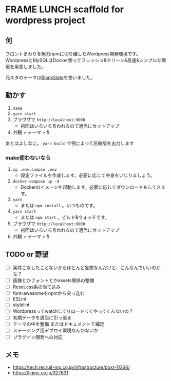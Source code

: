 # FRAME LUNCH scaffold for wordpress project

## 何

フロントまわりを極力npmに切り離したWordpress開発環境です。  
WordpressとMySQLはDocker使ってフレッシュ&クリーン&高速&シンプルな環境を用意しました。

元ネタのテーマは[BlankSlate](http://tidythemes.com/concept/)を使いました。
 
## 動かす

1. `make`
2. `yarn start`
3. ブラウザで `http://localhost:9000`
    - 初回はいろいろ言われるので適当にセットアップ
4. 外観 > テーマ > fl

あとはよしなに。 `yarn build` で例によって圧縮版を出力します

### make使わないなら

1. `cp .env.sample .env`
    - 設定ファイルを作成します。必要に応じて中身をいじりましょう。
2. `docker-compose up -d`
    - Dockerのイメージを起動します。必要に応じてダウンロードもしてきます。
3. `yarn`
    - または `npm install` 。いつものです。
4. `yarn start`
    - または `npm start` 。ビルド&ウォッチです。
5. ブラウザで `http://localhost:9000`
    - 初回はいろいろ言われるので適当にセットアップ
6. 外観 > テーマ > fl

## TODO or 野望

- [ ] 案件こなしたことないからほとんど妄想なんだけど、こんなんでいいのかな？
- [ ] 画像とかフォントとかassets関係の整備
- [ ] Reset.css系の当て込み
- [ ] font-awesomeをnpmから突っ込む
- [ ] ESLint
- [ ] stylelint
- [ ] Wordpressってwatchしてリロードってやってくんないの？
- [ ] 初期データを適当に引っ張る
- [ ] テーマの中を整備 またはドキュメントで補足
- [ ] ステージング用デプロイ環境なんかないか
- [ ] プラグイン開発への対応

## メモ

- https://tech.recruit-mp.co.jp/infrastructure/post-11266/
- https://liginc.co.jp/327631
 
